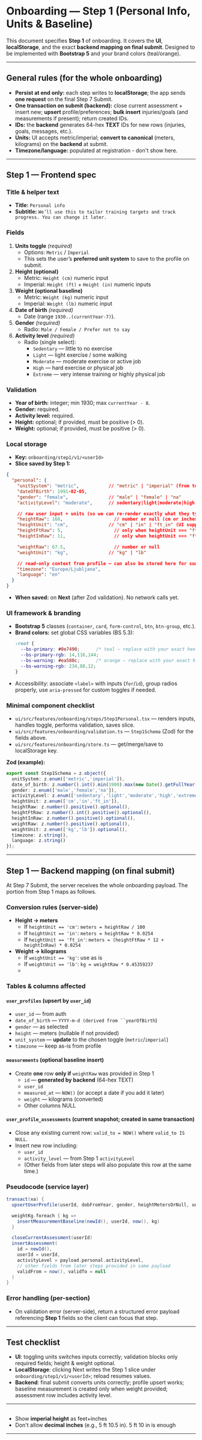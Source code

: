 # Onboarding — Step 1 (Personal Info, Units & Baseline)

This document specifies **Step 1** of onboarding. It covers the **UI**, **localStorage**, and the exact **backend mapping on final submit**. Designed to be implemented with **Bootstrap 5** and your brand colors (teal/orange).

---

## General rules (for the whole onboarding)

- **Persist at end only:** each step writes to **localStorage**; the app sends **one request** on the final Step 7 Submit.
- **One transaction on submit (backend):** close current assessment + insert new; **upsert** profile/preferences; **bulk insert** injuries/goals (and measurements if present); return created IDs.
- **IDs:** the **backend** generates 64-hex **TEXT** IDs for new rows (injuries, goals, messages, etc.).
- **Units:** UI accepts metric/imperial; **convert to canonical** (meters, kilograms) on the **backend** at submit.
- **Timezone/language:** populated at registration - don't show here.

---

## Step 1 — Frontend spec

### Title & helper text

- **Title:** `Personal info`
- **Subtitle:** `We’ll use this to tailor training targets and track progress. You can change it later.`

### Fields

1. **Units toggle** *(required)*
   - Options: `Metric` / `Imperial`
   - This sets the user’s **preferred unit system** to save to the profile on submit.
2. **Height (optional)**
   - Metric: `Height (cm)` numeric input
   - Imperial: `Height (ft)` + `Height (in)` numeric inputs
3. **Weight (optional baseline)**
   - Metric: `Weight (kg)` numeric input
   - Imperial: `Weight (lb)` numeric input
4. **Date of birth** *(required)*
   - Date (range `1930..(currentYear-7)`).
5. **Gender** *(required)*
   - Radio: `Male / Female / Prefer not to say`
6. **Activity level** *(required)*
   - Radio (single select):
     - `Sedentary` — little to no exercise
     - `Light` — light exercise / some walking
     - `Moderate` — moderate exercise or active job
     - `High` — hard exercise or physical job
     - `Extreme` — very intense training or highly physical job

### Validation

- **Year of birth:** integer; min 1930; max `currentYear - 8`.
- **Gender:** required.
- **Activity level:** required.
- **Height:** optional; if provided, must be positive (> 0).
- **Weight:** optional; if provided, must be positive (> 0).

### Local storage

- **Key:** `onboarding/step1/v1/<userId>`
- **Slice saved by Step 1:**

```json
{
  "personal": {
    "unitSystem": "metric",           // "metric" | "imperial" (from toggle)
    "dateOfBirth": 1991-02-05,
    "gender": "female",               // "male" | "female" | "na"
    "activityLevel": "moderate",      // sedentary|light|moderate|high|extreme

    // raw user input + units (so we can re-render exactly what they typed)
    "heightRaw": 168,                   // number or null (cm or inches depending on heightUnit)
    "heightUnit": "cm",               // "cm" | "in" | "ft_in" (UI supports cm OR ft+in)
    "heightFtRaw": 5,                   // only when heightUnit === "ft_in"
    "heightInRaw": 11,                  // only when heightUnit === "ft_in"

    "weightRaw": 67.5,                  // number or null
    "weightUnit": "kg",               // "kg" | "lb"

    // read-only context from profile — can also be stored here for summary display
    "timezone": "Europe/Ljubljana",
    "language": "en"
  }
}
```

- **When saved:** on **Next** (after Zod validation). No network calls yet.

### UI framework & branding

- **Bootstrap 5** classes (`container`, `card`, `form-control`, `btn`, `btn-group`, etc.).
- **Brand colors:** set global CSS variables (BS 5.3):
  ```css
  :root {
    --bs-primary: #0e7490;      /* teal — replace with your exact hex */
    --bs-primary-rgb: 14,116,144;
    --bs-warning: #ea580c;      /* orange — replace with your exact hex */
    --bs-warning-rgb: 234,88,12;
  }
  ```
- Accessibility: associate `<label>` with inputs (`for`/`id`), group radios properly, use `aria-pressed` for custom toggles if needed.

### Minimal component checklist

- `ui/src/features/onboarding/steps/Step1Personal.tsx` — renders inputs, handles toggle, performs validation, saves slice.
- `ui/src/features/onboarding/validation.ts` — `Step1Schema` (Zod) for the fields above.
- `ui/src/features/onboarding/store.ts` — get/merge/save to localStorage key.

**Zod (example):**

```ts
export const Step1Schema = z.object({
  unitSystem: z.enum(['metric','imperial']),
  date_of_birth: z.number().int().min(1900).max(new Date().getFullYear() - 8),
  gender: z.enum(['male','female','na']),
  activityLevel: z.enum(['sedentary','light','moderate','high','extreme']),
  heightUnit: z.enum(['cm','in','ft_in']),
  heightRaw: z.number().positive().optional(),
  heightFtRaw: z.number().int().positive().optional(),
  heightInRaw: z.number().positive().optional(),
  weightRaw: z.number().positive().optional(),
  weightUnit: z.enum(['kg','lb']).optional(),
  timezone: z.string(),
  language: z.string()
});
```

---

## Step 1 — Backend mapping (on final submit)

At Step 7 Submit, the server receives the whole onboarding payload. The portion from Step 1 maps as follows.

### Conversion rules (server-side)

- **Height → meters**
  - If `heightUnit == 'cm'`: `meters = heightRaw / 100`
  - If `heightUnit == 'in'`: `meters = heightRaw * 0.0254`
  - If `heightUnit == 'ft_in'`: `meters = (heightFtRaw * 12 + heightInRaw) * 0.0254`
- **Weight → kilograms**
  - If `weightUnit == 'kg'`: use as is
  - If `weightUnit == 'lb'`: `kg = weightRaw * 0.45359237`
  -

### Tables & columns affected

#### `user_profiles` (upsert by `user_id`)

- `user_id` — from auth
- `date_of_birth` — `YYYY-m-d (derived from ``yearOfBirth`)
- `gender` — as selected
- `height` — meters (nullable if not provided)
- `unit_system` — **update** to the chosen toggle (`metric`/`imperial`)
- `timezone` — keep as-is from profile&#x20;

#### `measurements` (optional baseline insert)

- Create **one** row **only if** `weightRaw` was provided in Step 1
  - `id` — **generated by backend** (64-hex TEXT)
  - `user_id`
  - `measured_at` — `NOW()` (or accept a date if you add it later)
  - `weight` — kilograms (converted)
  - Other columns NULL

#### `user_profile_assessments` (current snapshot; created in same transaction)

- Close any existing current row: `valid_to = NOW()` where `valid_to IS NULL`.
- Insert new row including:
  - `user_id`
  - `activity_level` — from Step 1 `activityLevel`
  - (Other fields from later steps will also populate this row at the same time.)

### Pseudocode (service layer)

```scala
transact(xa) {
  upsertUserProfile(userId, dobFromYear, gender, heightMetersOrNull, unitSystem, timezone)

  weightKg.foreach { kg =>
    insertMeasurementBaseline(newId(), userId, now(), kg)
  }

  closeCurrentAssessment(userId)
  insertAssessment(
    id = newId(),
    userId = userId,
    activityLevel = payload.personal.activityLevel,
    // other fields from later steps provided in same payload
    validFrom = now(), validTo = null
  )
}
```

### Error handling (per-section)

- On validation error (server-side), return a structured error payload referencing **Step 1** fields so the client can focus that step.

---

## Test checklist

- **UI**: toggling units switches inputs correctly; validation blocks only required fields; height & weight optional.
- **LocalStorage**: clicking Next writes the Step 1 slice under `onboarding/step1/v1/<userId>`; reload resumes values.
- **Backend**: final submit converts units correctly; profile upsert works; baseline measurement is created only when weight provided; assessment row includes activity level.

---

##

- Show **imperial height** as  feet+inches&#x20;
- Don't allow **decimal inches** (e.g., 5 ft 10.5 in). 5 ft 10 in is enough

---

##

